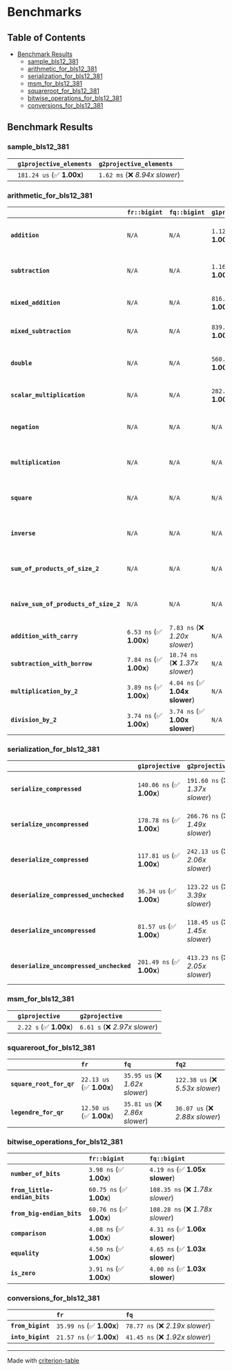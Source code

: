 # Benchmarks

## Table of Contents

- [Benchmark Results](#benchmark-results)
    - [sample_bls12_381](#sample_bls12_381)
    - [arithmetic_for_bls12_381](#arithmetic_for_bls12_381)
    - [serialization_for_bls12_381](#serialization_for_bls12_381)
    - [msm_for_bls12_381](#msm_for_bls12_381)
    - [squareroot_for_bls12_381](#squareroot_for_bls12_381)
    - [bitwise_operations_for_bls12_381](#bitwise_operations_for_bls12_381)
    - [conversions_for_bls12_381](#conversions_for_bls12_381)

## Benchmark Results

### sample_bls12_381

|        | `g1projective_elements`          | `g2projective_elements`           |
|:-------|:---------------------------------|:--------------------------------- |
|        | `181.24 us` (✅ **1.00x**)        | `1.62 ms` (❌ *8.94x slower*)      |

### arithmetic_for_bls12_381

|                                       | `fr::bigint`            | `fq::bigint`                    | `g1projective`            | `g2projective`                   | `fq2`                            | `fq12`                            | `fq`                             | `fr`                              |
|:--------------------------------------|:------------------------|:--------------------------------|:--------------------------|:---------------------------------|:---------------------------------|:----------------------------------|:---------------------------------|:--------------------------------- |
| **`addition`**                        | `N/A`                   | `N/A`                           | `1.12 us` (✅ **1.00x**)   | `3.62 us` (❌ *3.24x slower*)     | `27.60 ns` (🚀 **40.53x faster**) | `180.01 ns` (🚀 **6.22x faster**)  | `19.47 ns` (🚀 **57.46x faster**) | `8.21 ns` (🚀 **136.33x faster**)  |
| **`subtraction`**                     | `N/A`                   | `N/A`                           | `1.16 us` (✅ **1.00x**)   | `3.68 us` (❌ *3.18x slower*)     | `27.44 ns` (🚀 **42.15x faster**) | `168.92 ns` (🚀 **6.85x faster**)  | `15.11 ns` (🚀 **76.54x faster**) | `8.55 ns` (🚀 **135.18x faster**)  |
| **`mixed_addition`**                  | `N/A`                   | `N/A`                           | `816.32 ns` (✅ **1.00x**) | `2.61 us` (❌ *3.19x slower*)     | `N/A`                            | `N/A`                             | `N/A`                            | `N/A`                             |
| **`mixed_subtraction`**               | `N/A`                   | `N/A`                           | `839.79 ns` (✅ **1.00x**) | `2.64 us` (❌ *3.15x slower*)     | `N/A`                            | `N/A`                             | `N/A`                            | `N/A`                             |
| **`double`**                          | `N/A`                   | `N/A`                           | `560.92 ns` (✅ **1.00x**) | `1.64 us` (❌ *2.93x slower*)     | `13.08 ns` (🚀 **42.89x faster**) | `99.26 ns` (🚀 **5.65x faster**)   | `7.64 ns` (🚀 **73.42x faster**)  | `5.40 ns` (🚀 **103.82x faster**)  |
| **`scalar_multiplication`**           | `N/A`                   | `N/A`                           | `282.91 us` (✅ **1.00x**) | `866.42 us` (❌ *3.06x slower*)   | `N/A`                            | `N/A`                             | `N/A`                            | `N/A`                             |
| **`negation`**                        | `N/A`                   | `N/A`                           | `N/A`                     | `N/A`                            | `22.50 ns` (❌ *3.78x slower*)    | `101.34 ns` (❌ *17.04x slower*)   | `16.77 ns` (❌ *2.82x slower*)    | `5.95 ns` (✅ **1.00x**)           |
| **`multiplication`**                  | `N/A`                   | `N/A`                           | `N/A`                     | `N/A`                            | `224.76 ns` (❌ *5.80x slower*)   | `5.75 us` (❌ *148.44x slower*)    | `70.30 ns` (❌ *1.81x slower*)    | `38.74 ns` (✅ **1.00x**)          |
| **`square`**                          | `N/A`                   | `N/A`                           | `N/A`                     | `N/A`                            | `174.74 ns` (❌ *4.91x slower*)   | `4.04 us` (❌ *113.51x slower*)    | `58.49 ns` (❌ *1.64x slower*)    | `35.57 ns` (✅ **1.00x**)          |
| **`inverse`**                         | `N/A`                   | `N/A`                           | `N/A`                     | `N/A`                            | `13.86 us` (❌ *2.15x slower*)    | `23.08 us` (❌ *3.58x slower*)     | `13.58 us` (❌ *2.10x slower*)    | `6.45 us` (✅ **1.00x**)           |
| **`sum_of_products_of_size_2`**       | `N/A`                   | `N/A`                           | `N/A`                     | `N/A`                            | `495.21 ns` (❌ *6.01x slower*)   | `11.74 us` (❌ *142.48x slower*)   | `107.13 ns` (❌ *1.30x slower*)   | `82.43 ns` (✅ **1.00x**)          |
| **`naive_sum_of_products_of_size_2`** | `N/A`                   | `N/A`                           | `N/A`                     | `N/A`                            | `476.11 ns` (❌ *5.87x slower*)   | `11.66 us` (❌ *143.71x slower*)   | `156.26 ns` (❌ *1.93x slower*)   | `81.12 ns` (✅ **1.00x**)          |
| **`addition_with_carry`**             | `6.53 ns` (✅ **1.00x**) | `7.83 ns` (❌ *1.20x slower*)    | `N/A`                     | `N/A`                            | `N/A`                            | `N/A`                             | `N/A`                            | `N/A`                             |
| **`subtraction_with_borrow`**         | `7.84 ns` (✅ **1.00x**) | `10.74 ns` (❌ *1.37x slower*)   | `N/A`                     | `N/A`                            | `N/A`                            | `N/A`                             | `N/A`                            | `N/A`                             |
| **`multiplication_by_2`**             | `3.89 ns` (✅ **1.00x**) | `4.04 ns` (✅ **1.04x slower**)  | `N/A`                     | `N/A`                            | `N/A`                            | `N/A`                             | `N/A`                            | `N/A`                             |
| **`division_by_2`**                   | `3.74 ns` (✅ **1.00x**) | `3.74 ns` (✅ **1.00x slower**)  | `N/A`                     | `N/A`                            | `N/A`                            | `N/A`                             | `N/A`                            | `N/A`                             |

### serialization_for_bls12_381

|                                          | `g1projective`            | `g2projective`                   | `fr`                               | `fq`                               | `fq2`                              | `fq12`                            |
|:-----------------------------------------|:--------------------------|:---------------------------------|:-----------------------------------|:-----------------------------------|:-----------------------------------|:--------------------------------- |
| **`serialize_compressed`**               | `140.06 ns` (✅ **1.00x**) | `191.60 ns` (❌ *1.37x slower*)   | `30.11 ns` (🚀 **4.65x faster**)    | `49.61 ns` (🚀 **2.82x faster**)    | `97.97 ns` (✅ **1.43x faster**)    | `631.33 ns` (❌ *4.51x slower*)    |
| **`serialize_uncompressed`**             | `178.78 ns` (✅ **1.00x**) | `266.76 ns` (❌ *1.49x slower*)   | `30.04 ns` (🚀 **5.95x faster**)    | `49.58 ns` (🚀 **3.61x faster**)    | `97.99 ns` (🚀 **1.82x faster**)    | `631.40 ns` (❌ *3.53x slower*)    |
| **`deserialize_compressed`**             | `117.81 us` (✅ **1.00x**) | `242.13 us` (❌ *2.06x slower*)   | `44.83 ns` (🚀 **2627.84x faster**) | `95.11 ns` (🚀 **1238.58x faster**) | `205.79 ns` (🚀 **572.46x faster**) | `1.27 us` (🚀 **92.77x faster**)   |
| **`deserialize_compressed_unchecked`**   | `36.34 us` (✅ **1.00x**)  | `123.22 us` (❌ *3.39x slower*)   | `44.79 ns` (🚀 **811.25x faster**)  | `95.23 ns` (🚀 **381.60x faster**)  | `205.81 ns` (🚀 **176.57x faster**) | `1.27 us` (🚀 **28.62x faster**)   |
| **`deserialize_uncompressed`**           | `81.57 us` (✅ **1.00x**)  | `118.45 us` (❌ *1.45x slower*)   | `44.76 ns` (🚀 **1822.61x faster**) | `95.81 ns` (🚀 **851.37x faster**)  | `205.83 ns` (🚀 **396.30x faster**) | `1.27 us` (🚀 **64.23x faster**)   |
| **`deserialize_uncompressed_unchecked`** | `201.49 ns` (✅ **1.00x**) | `413.23 ns` (❌ *2.05x slower*)   | `44.76 ns` (🚀 **4.50x faster**)    | `95.10 ns` (🚀 **2.12x faster**)    | `205.85 ns` (✅ **1.02x slower**)   | `1.27 us` (❌ *6.30x slower*)      |

### msm_for_bls12_381

|        | `g1projective`          | `g2projective`                 |
|:-------|:------------------------|:------------------------------ |
|        | `2.22 s` (✅ **1.00x**)  | `6.61 s` (❌ *2.97x slower*)    |

### squareroot_for_bls12_381

|                          | `fr`                     | `fq`                            | `fq2`                             |
|:-------------------------|:-------------------------|:--------------------------------|:--------------------------------- |
| **`square_root_for_qr`** | `22.13 us` (✅ **1.00x**) | `35.95 us` (❌ *1.62x slower*)   | `122.38 us` (❌ *5.53x slower*)    |
| **`legendre_for_qr`**    | `12.50 us` (✅ **1.00x**) | `35.81 us` (❌ *2.86x slower*)   | `36.07 us` (❌ *2.88x slower*)     |

### bitwise_operations_for_bls12_381

|                               | `fr::bigint`             | `fq::bigint`                      |
|:------------------------------|:-------------------------|:--------------------------------- |
| **`number_of_bits`**          | `3.98 ns` (✅ **1.00x**)  | `4.19 ns` (✅ **1.05x slower**)    |
| **`from_little-endian_bits`** | `60.75 ns` (✅ **1.00x**) | `108.35 ns` (❌ *1.78x slower*)    |
| **`from_big-endian_bits`**    | `60.76 ns` (✅ **1.00x**) | `108.28 ns` (❌ *1.78x slower*)    |
| **`comparison`**              | `4.08 ns` (✅ **1.00x**)  | `4.31 ns` (✅ **1.06x slower**)    |
| **`equality`**                | `4.50 ns` (✅ **1.00x**)  | `4.65 ns` (✅ **1.03x slower**)    |
| **`is_zero`**                 | `3.91 ns` (✅ **1.00x**)  | `4.00 ns` (✅ **1.03x slower**)    |

### conversions_for_bls12_381

|                   | `fr`                     | `fq`                             |
|:------------------|:-------------------------|:-------------------------------- |
| **`from_bigint`** | `35.99 ns` (✅ **1.00x**) | `78.77 ns` (❌ *2.19x slower*)    |
| **`into_bigint`** | `21.57 ns` (✅ **1.00x**) | `41.45 ns` (❌ *1.92x slower*)    |

---
Made with [criterion-table](https://github.com/nu11ptr/criterion-table)

